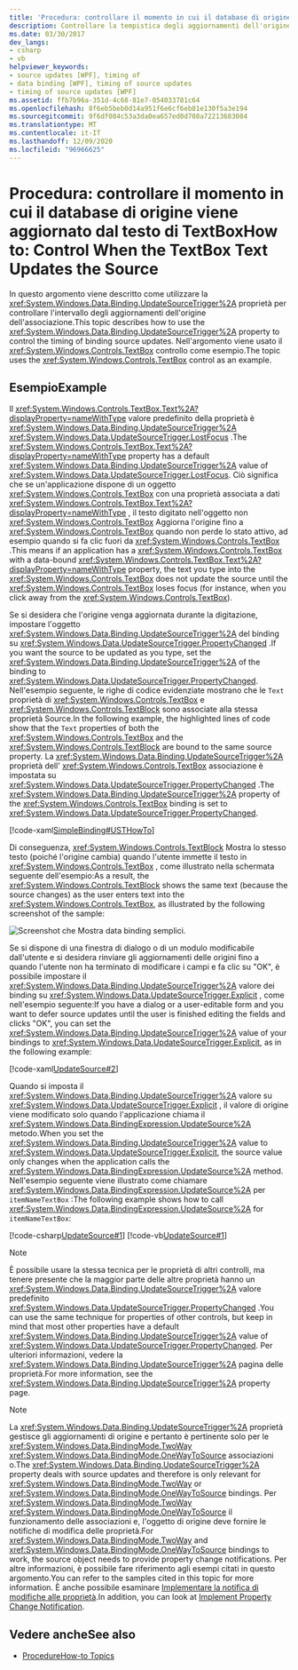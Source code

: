```yaml
---
title: 'Procedura: controllare il momento in cui il database di origine viene aggiornato dal testo di TextBox'
description: Controllare la tempistica degli aggiornamenti dell'origine di binding usando la proprietà UpdateSourceTrigger in Windows Presentation Foundation (WPF).
ms.date: 03/30/2017
dev_langs:
- csharp
- vb
helpviewer_keywords:
- source updates [WPF], timing of
- data binding [WPF], timing of source updates
- timing of source updates [WPF]
ms.assetid: ffb7b96a-351d-4c68-81e7-054033781c64
ms.openlocfilehash: 8f6eb5beb0d14a951f6e6cf6eb81e130f5a3e194
ms.sourcegitcommit: 9f6df084c53a3da0ea657ed0d708a72213683084
ms.translationtype: MT
ms.contentlocale: it-IT
ms.lasthandoff: 12/09/2020
ms.locfileid: "96966625"
---
```

# <a name="how-to-control-when-the-textbox-text-updates-the-source"></a><span data-ttu-id="e0b7b-103">Procedura: controllare il momento in cui il database di origine viene aggiornato dal testo di TextBox</span><span class="sxs-lookup"><span data-stu-id="e0b7b-103">How to: Control When the TextBox Text Updates the Source</span></span>
<span data-ttu-id="e0b7b-104">In questo argomento viene descritto come utilizzare la <xref:System.Windows.Data.Binding.UpdateSourceTrigger%2A> proprietà per controllare l'intervallo degli aggiornamenti dell'origine dell'associazione.</span><span class="sxs-lookup"><span data-stu-id="e0b7b-104">This topic describes how to use the <xref:System.Windows.Data.Binding.UpdateSourceTrigger%2A> property to control the timing of binding source updates.</span></span> <span data-ttu-id="e0b7b-105">Nell'argomento viene usato il <xref:System.Windows.Controls.TextBox> controllo come esempio.</span><span class="sxs-lookup"><span data-stu-id="e0b7b-105">The topic uses the <xref:System.Windows.Controls.TextBox> control as an example.</span></span>

## <a name="example"></a><span data-ttu-id="e0b7b-106">Esempio</span><span class="sxs-lookup"><span data-stu-id="e0b7b-106">Example</span></span>
 <span data-ttu-id="e0b7b-107">Il <xref:System.Windows.Controls.TextBox.Text%2A?displayProperty=nameWithType> valore predefinito della proprietà è <xref:System.Windows.Data.Binding.UpdateSourceTrigger%2A> <xref:System.Windows.Data.UpdateSourceTrigger.LostFocus> .</span><span class="sxs-lookup"><span data-stu-id="e0b7b-107">The <xref:System.Windows.Controls.TextBox.Text%2A?displayProperty=nameWithType> property has a default <xref:System.Windows.Data.Binding.UpdateSourceTrigger%2A> value of <xref:System.Windows.Data.UpdateSourceTrigger.LostFocus>.</span></span> <span data-ttu-id="e0b7b-108">Ciò significa che se un'applicazione dispone di un oggetto <xref:System.Windows.Controls.TextBox> con una proprietà associata a dati <xref:System.Windows.Controls.TextBox.Text%2A?displayProperty=nameWithType> , il testo digitato nell'oggetto non <xref:System.Windows.Controls.TextBox> Aggiorna l'origine fino a <xref:System.Windows.Controls.TextBox> quando non perde lo stato attivo, ad esempio quando si fa clic fuori da <xref:System.Windows.Controls.TextBox> .</span><span class="sxs-lookup"><span data-stu-id="e0b7b-108">This means if an application has a <xref:System.Windows.Controls.TextBox> with a data-bound <xref:System.Windows.Controls.TextBox.Text%2A?displayProperty=nameWithType> property, the text you type into the <xref:System.Windows.Controls.TextBox> does not update the source until the <xref:System.Windows.Controls.TextBox> loses focus (for instance, when you click away from the <xref:System.Windows.Controls.TextBox>).</span></span>

 <span data-ttu-id="e0b7b-109">Se si desidera che l'origine venga aggiornata durante la digitazione, impostare l'oggetto <xref:System.Windows.Data.Binding.UpdateSourceTrigger%2A> del binding su <xref:System.Windows.Data.UpdateSourceTrigger.PropertyChanged> .</span><span class="sxs-lookup"><span data-stu-id="e0b7b-109">If you want the source to be updated as you type, set the <xref:System.Windows.Data.Binding.UpdateSourceTrigger%2A> of the binding to <xref:System.Windows.Data.UpdateSourceTrigger.PropertyChanged>.</span></span> <span data-ttu-id="e0b7b-110">Nell'esempio seguente, le righe di codice evidenziate mostrano che le `Text` proprietà di <xref:System.Windows.Controls.TextBox> e <xref:System.Windows.Controls.TextBlock> sono associate alla stessa proprietà Source.</span><span class="sxs-lookup"><span data-stu-id="e0b7b-110">In the following example, the highlighted lines of code show that the `Text` properties of both the <xref:System.Windows.Controls.TextBox> and the <xref:System.Windows.Controls.TextBlock> are bound to the same source property.</span></span> <span data-ttu-id="e0b7b-111">La <xref:System.Windows.Data.Binding.UpdateSourceTrigger%2A> proprietà dell' <xref:System.Windows.Controls.TextBox> associazione è impostata su <xref:System.Windows.Data.UpdateSourceTrigger.PropertyChanged> .</span><span class="sxs-lookup"><span data-stu-id="e0b7b-111">The <xref:System.Windows.Data.Binding.UpdateSourceTrigger%2A> property of the <xref:System.Windows.Controls.TextBox> binding is set to <xref:System.Windows.Data.UpdateSourceTrigger.PropertyChanged>.</span></span>

 [!code-xaml[SimpleBinding#USTHowTo](~/samples/snippets/visualbasic/VS_Snippets_Wpf/SimpleBinding/VisualBasic/Page1.xaml?highlight=33-39,41-42)]

 <span data-ttu-id="e0b7b-112">Di conseguenza, <xref:System.Windows.Controls.TextBlock> Mostra lo stesso testo (poiché l'origine cambia) quando l'utente immette il testo in <xref:System.Windows.Controls.TextBox> , come illustrato nella schermata seguente dell'esempio:</span><span class="sxs-lookup"><span data-stu-id="e0b7b-112">As a result, the <xref:System.Windows.Controls.TextBlock> shows the same text (because the source changes) as the user enters text into the <xref:System.Windows.Controls.TextBox>, as illustrated by the following screenshot of the sample:</span></span>

 ![Screenshot che Mostra data binding semplici.](./media/how-to-control-when-the-textbox-text-updates-the-source/data-binding-simple-binding-sample.png)

 <span data-ttu-id="e0b7b-114">Se si dispone di una finestra di dialogo o di un modulo modificabile dall'utente e si desidera rinviare gli aggiornamenti delle origini fino a quando l'utente non ha terminato di modificare i campi e fa clic su "OK", è possibile impostare il <xref:System.Windows.Data.Binding.UpdateSourceTrigger%2A> valore dei binding su <xref:System.Windows.Data.UpdateSourceTrigger.Explicit> , come nell'esempio seguente:</span><span class="sxs-lookup"><span data-stu-id="e0b7b-114">If you have a dialog or a user-editable form and you want to defer source updates until the user is finished editing the fields and clicks "OK", you can set the <xref:System.Windows.Data.Binding.UpdateSourceTrigger%2A> value of your bindings to <xref:System.Windows.Data.UpdateSourceTrigger.Explicit>, as in the following example:</span></span>

 [!code-xaml[UpdateSource#2](~/samples/snippets/csharp/VS_Snippets_Wpf/UpdateSource/CSharp/Window1.xaml#2)]

 <span data-ttu-id="e0b7b-115">Quando si imposta il <xref:System.Windows.Data.Binding.UpdateSourceTrigger%2A> valore su <xref:System.Windows.Data.UpdateSourceTrigger.Explicit> , il valore di origine viene modificato solo quando l'applicazione chiama il <xref:System.Windows.Data.BindingExpression.UpdateSource%2A> metodo.</span><span class="sxs-lookup"><span data-stu-id="e0b7b-115">When you set the <xref:System.Windows.Data.Binding.UpdateSourceTrigger%2A> value to <xref:System.Windows.Data.UpdateSourceTrigger.Explicit>, the source value only changes when the application calls the <xref:System.Windows.Data.BindingExpression.UpdateSource%2A> method.</span></span> <span data-ttu-id="e0b7b-116">Nell'esempio seguente viene illustrato come chiamare <xref:System.Windows.Data.BindingExpression.UpdateSource%2A> per `itemNameTextBox` :</span><span class="sxs-lookup"><span data-stu-id="e0b7b-116">The following example shows how to call <xref:System.Windows.Data.BindingExpression.UpdateSource%2A> for `itemNameTextBox`:</span></span>

 [!code-csharp[UpdateSource#1](~/samples/snippets/csharp/VS_Snippets_Wpf/UpdateSource/CSharp/Window1.xaml.cs#1)]
 [!code-vb[UpdateSource#1](~/samples/snippets/visualbasic/VS_Snippets_Wpf/UpdateSource/VisualBasic/Window1.xaml.vb#1)]

> [!NOTE]
> <span data-ttu-id="e0b7b-117">È possibile usare la stessa tecnica per le proprietà di altri controlli, ma tenere presente che la maggior parte delle altre proprietà hanno un <xref:System.Windows.Data.Binding.UpdateSourceTrigger%2A> valore predefinito <xref:System.Windows.Data.UpdateSourceTrigger.PropertyChanged> .</span><span class="sxs-lookup"><span data-stu-id="e0b7b-117">You can use the same technique for properties of other controls, but keep in mind that most other properties have a default <xref:System.Windows.Data.Binding.UpdateSourceTrigger%2A> value of <xref:System.Windows.Data.UpdateSourceTrigger.PropertyChanged>.</span></span> <span data-ttu-id="e0b7b-118">Per ulteriori informazioni, vedere la <xref:System.Windows.Data.Binding.UpdateSourceTrigger%2A> pagina delle proprietà.</span><span class="sxs-lookup"><span data-stu-id="e0b7b-118">For more information, see the <xref:System.Windows.Data.Binding.UpdateSourceTrigger%2A> property page.</span></span>

> [!NOTE]
> <span data-ttu-id="e0b7b-119">La <xref:System.Windows.Data.Binding.UpdateSourceTrigger%2A> proprietà gestisce gli aggiornamenti di origine e pertanto è pertinente solo per le <xref:System.Windows.Data.BindingMode.TwoWay> <xref:System.Windows.Data.BindingMode.OneWayToSource> associazioni o.</span><span class="sxs-lookup"><span data-stu-id="e0b7b-119">The <xref:System.Windows.Data.Binding.UpdateSourceTrigger%2A> property deals with source updates and therefore is only relevant for <xref:System.Windows.Data.BindingMode.TwoWay> or <xref:System.Windows.Data.BindingMode.OneWayToSource> bindings.</span></span> <span data-ttu-id="e0b7b-120">Per <xref:System.Windows.Data.BindingMode.TwoWay> <xref:System.Windows.Data.BindingMode.OneWayToSource> il funzionamento delle associazioni e, l'oggetto di origine deve fornire le notifiche di modifica delle proprietà.</span><span class="sxs-lookup"><span data-stu-id="e0b7b-120">For <xref:System.Windows.Data.BindingMode.TwoWay> and <xref:System.Windows.Data.BindingMode.OneWayToSource> bindings to work, the source object needs to provide property change notifications.</span></span> <span data-ttu-id="e0b7b-121">Per altre informazioni, è possibile fare riferimento agli esempi citati in questo argomento.</span><span class="sxs-lookup"><span data-stu-id="e0b7b-121">You can refer to the samples cited in this topic for more information.</span></span> <span data-ttu-id="e0b7b-122">È anche possibile esaminare [Implementare la notifica di modifiche alle proprietà](how-to-implement-property-change-notification.md).</span><span class="sxs-lookup"><span data-stu-id="e0b7b-122">In addition, you can look at [Implement Property Change Notification](how-to-implement-property-change-notification.md).</span></span>

## <a name="see-also"></a><span data-ttu-id="e0b7b-123">Vedere anche</span><span class="sxs-lookup"><span data-stu-id="e0b7b-123">See also</span></span>

- [<span data-ttu-id="e0b7b-124">Procedure</span><span class="sxs-lookup"><span data-stu-id="e0b7b-124">How-to Topics</span></span>](data-binding-how-to-topics.md)
